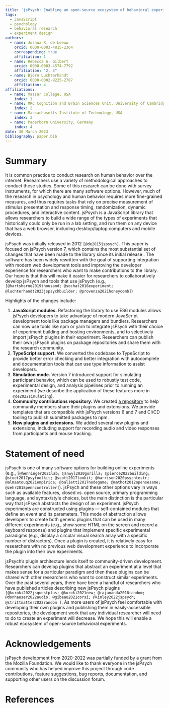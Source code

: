 ```yaml
---
title: 'jsPsych: Enabling an open-source ecosystem of behavioral experiments'
tags:
  - JavaScript
  - psychology
  - behavioral research
  - experiment design
authors:
  - name: Joshua R. de Leeuw
    orcid: 0000-0003-4815-2364
    corresponding: true
    affiliation: 1
  - name: Rebecca A. Gilbert
    orcid: 0000-0003-4574-7792
    affiliation: "2, 3"
  - name: Björn Luchterhandt
    orcid: 0000-0002-9225-2787
    affiliation: 4
affiliations:
  - name: Vassar College, USA
    index: 1
  - name: MRC Cognition and Brain Sciences Unit, University of Cambridge, UK
    index: 2
  - name: Massachusetts Institute of Technology, USA
    index: 3
  - name: Paderborn University, Germany
    index: 4
date: 30 March 2023
bibliography: paper.bib
---
```


# Summary

It is common practice to conduct research on human behavior over the internet. Researchers use a variety of methodological approaches to conduct these studies. Some of this research can be done with survey instruments, for which there are many software options. However, much of the research in psychology and human behavior requires more fine-grained measures, and thus requires tasks that rely on precise measurement of stimulus presentation and response timing, randomization, dynamic procedures, and interactive content. jsPsych is a JavaScript library that allows researchers to build a wide range of the types of experiments that historically could only be run in a lab setting, and run them on any device that has a web browser, including desktop/laptop computers and mobile devices. 

jsPsych was initially released in 2012 `[@de2015jspsych]`. This paper is focused on jsPsych version 7, which contains the most substantial set of changes that have been made to the library since its initial release . The software has been widely rewritten with the goal of supporting integration with modern web development tools and improving the developer experience for researchers who want to make contributions to the library. Our hope is that this will make it easier for researchers to collaboratively develop jsPsych and tools that use jsPsych (e.g., `[@hartshorne2019thousand; @sochat2016experiment; @luchterhandt2023jspsychbuilder; @provenza2021honeycomb]`)

Highlights of the changes include:

1. **JavaScript modules.** Refactoring the library to use ES6 modules allows jsPsych developers to take advantage of modern JavaScript development tools like package managers and bundlers. Researchers can now use tools like npm or yarn to integrate jsPsych with their choice of experiment building and hosting environments, and to selectively import jsPsych plugins in their experiment. Researchers can publish their own jsPsych plugins on package repositories and share them with the research community.
2. **TypeScript support.** We converted the codebase to TypeScript to provide better error checking and better integration with autocomplete and documentation tools that can use type information to assist developers.
3. **Simulation mode.** Version 7 introduced support for simulating participant behavior, which can be used to robustly test code, experimental design, and analysis pipelines prior to running an experiment (we describe the application of these features more in `@de2022simulating`).
4. **Community contributions repository.** We created [a repository](https://github.com/jspsych/jspsych-contrib) to help community members share their plugins and extensions. We provide templates that are compatible with jsPsych versions 6 and 7 and CI/CD tooling to publish submitted packages to npm. 
5. **New plugins and extensions.** We added several new plugins and extensions, including support for recording audio and video responses from participants and mouse tracking.

# Statement of need

jsPsych is one of many software options for building online experiments (e.g., `[@henninger2021lab; @anwyl2020gorilla; @pierce2022building; @stoet2017psytoolkit; @scott2017lookit; @harrison2020psychtestr; @almaatouq2021empirica; @balietti2017nodegame; @mathot2012opensesame; @zehr2018penncontroller]`). jsPsych and these other options vary in ways such as available features, closed vs. open source, primary programming language, and syntax/style choices, but the main distinction is the particular way that jsPsych abstracts the design of an experiment. jsPsych experiments are constructed using plugins — self-contained modules that define an event and its parameters. This mode of abstraction allows developers to create both generic plugins that can be used in many different experiments (e.g., show some HTML on the screen and record a keyboard response) and plugins that implement specific experimental paradigms  (e.g., display a circular visual search array with a specific number of distractors). Once a plugin is created, it is relatively easy for researchers with no previous web development experience to incorporate the plugin into their own experiments.

jsPsych’s plugin architecture lends itself to community-driven development. Researchers can develop plugins that abstract an experiment at a level that makes sense for a particular paradigm and then these plugins can be shared with other researchers who want to construct similar experiments. Over the past several years, there have been a handful of researchers who have published articles describing new jsPsych plugins `[@kuroki2022jsquestplus; @kuroki2021new; @rajananda2018random; @donhauser2022audio; @gibeau2021corsi; @kinley2022jspsych; @strittmatter2022random ]`. As more users of jsPsych feel comfortable with developing their own plugins and publishing them in easily-accessible repositories, the development work that any individual researcher will need to do to create an experiment will decrease. We hope this will enable a robust ecosystem of open-source behavioral experiments.

# Acknowledgements

jsPsych development from 2020-2022 was partially funded by a grant from the Mozilla Foundation. We would like to thank everyone in the jsPsych community who has helped improve this project through code contributions, feature suggestions, bug reports, documentation, and supporting other users on the discussion forum.

# References
